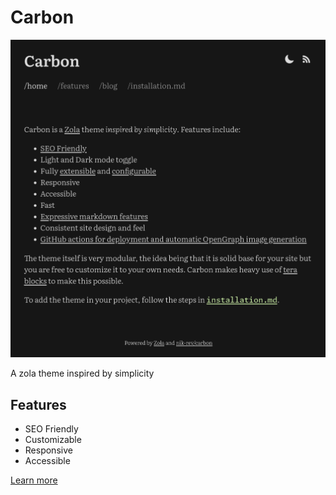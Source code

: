 # Carbon

![Carbon theme](screenshot.png)

A zola theme inspired by simplicity

## Features

- SEO Friendly
- Customizable
- Responsive
- Accessible

[Learn more](https://nik-rev.github.io/carbon)
